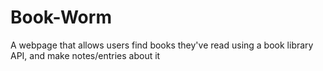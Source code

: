 # Book-Worm
A webpage that allows users find books they've read using a book library API, and make notes/entries about it
